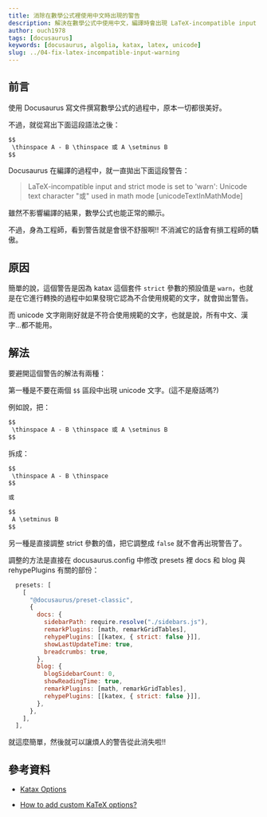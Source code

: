 ```yaml
---
title: 消除在數學公式裡使用中文時出現的警告
description: 解決在數學公式中使用中文，編譯時會出現 LaTeX-incompatible input and strict mode is set to 'warn' 警告的方法。
author: ouch1978
tags: [docusaurus]
keywords: [docusaurus, algolia, katax, latex, unicode]
slug: ../04-fix-latex-incompatible-input-warning
---
```


## 前言

使用 Docusaurus 寫文件撰寫數學公式的過程中，原本一切都很美好。

不過，就從寫出下面這段語法之後：

```markdown
$$
 \thinspace A - B \thinspace 或 A \setminus B
$$
```

Docusaurus 在編譯的過程中，就一直拋出下面這段警告：

> LaTeX-incompatible input and strict mode is set to 'warn': Unicode text character "或" used in math mode [unicodeTextInMathMode]

雖然不影響編譯的結果，數學公式也能正常的顯示。

不過，身為工程師，看到警告就是會很不舒服啊!! 不消滅它的話會有損工程師的驕傲。

## 原因

簡單的說，這個警告是因為 katax 這個套件 `strict` 參數的預設值是 `warn`，也就是在它進行轉換的過程中如果發現它認為不合使用規範的文字，就會拋出警告。

而 unicode 文字剛剛好就是不符合使用規範的文字，也就是說，所有中文、漢字...都不能用。

## 解法

要避開這個警告的解法有兩種：

第一種是不要在兩個 `$$` 區段中出現 unicode 文字。(這不是廢話嗎?)

例如說，把：

```markdown
$$
 \thinspace A - B \thinspace 或 A \setminus B
$$
```

拆成：

```markdown
$$
 \thinspace A - B \thinspace  
$$

或

$$
 A \setminus B
$$
```

另一種是直接調整 strict 參數的值，把它調整成 `false` 就不會再出現警告了。

調整的方法是直接在 docusaurus.config 中修改 presets 裡 docs 和 blog 與 rehypePlugins 有關的部份：

```js title="docusaurus.config" {8,16}
  presets: [
    [
      "@docusaurus/preset-classic",
      {
        docs: {
          sidebarPath: require.resolve("./sidebars.js"),
          remarkPlugins: [math, remarkGridTables],
          rehypePlugins: [[katex, { strict: false }]],
          showLastUpdateTime: true,
          breadcrumbs: true,
        },
        blog: {
          blogSidebarCount: 0,
          showReadingTime: true,
          remarkPlugins: [math, remarkGridTables],
          rehypePlugins: [[katex, { strict: false }]],
        },
      },
    ],
  ],
```

就這麼簡單，然後就可以讓煩人的警告從此消失啦!!

## 參考資料

* [Katax Options](https://katex.org/docs/options.html "Katax Options")

* [How to add custom KaTeX options?](https://github.com/facebook/docusaurus/discussions/7073 "How to add custom KaTeX options?")
